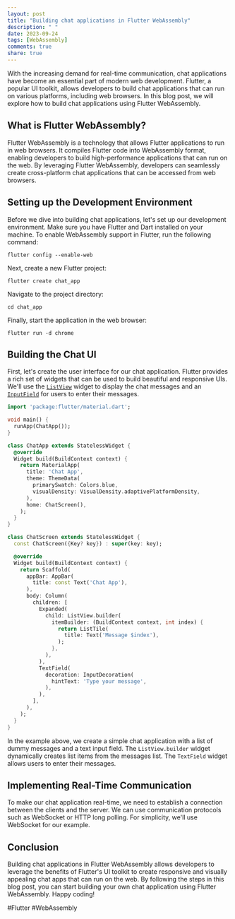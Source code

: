 ```yaml
---
layout: post
title: "Building chat applications in Flutter WebAssembly"
description: " "
date: 2023-09-24
tags: [WebAssembly]
comments: true
share: true
---
```


With the increasing demand for real-time communication, chat applications have become an essential part of modern web development. Flutter, a popular UI toolkit, allows developers to build chat applications that can run on various platforms, including web browsers. In this blog post, we will explore how to build chat applications using Flutter WebAssembly.

## What is Flutter WebAssembly?

Flutter WebAssembly is a technology that allows Flutter applications to run in web browsers. It compiles Flutter code into WebAssembly format, enabling developers to build high-performance applications that can run on the web. By leveraging Flutter WebAssembly, developers can seamlessly create cross-platform chat applications that can be accessed from web browsers.

## Setting up the Development Environment

Before we dive into building chat applications, let's set up our development environment. Make sure you have Flutter and Dart installed on your machine. To enable WebAssembly support in Flutter, run the following command:

```shell
flutter config --enable-web
```

Next, create a new Flutter project:

```shell
flutter create chat_app
```

Navigate to the project directory:

```shell
cd chat_app
```

Finally, start the application in the web browser:

```shell
flutter run -d chrome
```

## Building the Chat UI

First, let's create the user interface for our chat application. Flutter provides a rich set of widgets that can be used to build beautiful and responsive UIs. We'll use the [`ListView`](https://api.flutter.dev/flutter/widgets/ListView-class.html) widget to display the chat messages and an [`InputField`](https://api.flutter.dev/flutter/material/TextField-class.html) for users to enter their messages.

```dart
import 'package:flutter/material.dart';

void main() {
  runApp(ChatApp());
}

class ChatApp extends StatelessWidget {
  @override
  Widget build(BuildContext context) {
    return MaterialApp(
      title: 'Chat App',
      theme: ThemeData(
        primarySwatch: Colors.blue,
        visualDensity: VisualDensity.adaptivePlatformDensity,
      ),
      home: ChatScreen(),
    );
  }
}

class ChatScreen extends StatelessWidget {
  const ChatScreen({Key? key}) : super(key: key);

  @override
  Widget build(BuildContext context) {
    return Scaffold(
      appBar: AppBar(
        title: const Text('Chat App'),
      ),
      body: Column(
        children: [
          Expanded(
            child: ListView.builder(
              itemBuilder: (BuildContext context, int index) {
                return ListTile(
                  title: Text('Message $index'),
                );
              },
            ),
          ),
          TextField(
            decoration: InputDecoration(
              hintText: 'Type your message',
            ),
          ),
        ],
      ),
    );
  }
}
```

In the example above, we create a simple chat application with a list of dummy messages and a text input field. The `ListView.builder` widget dynamically creates list items from the messages list. The `TextField` widget allows users to enter their messages.

## Implementing Real-Time Communication

To make our chat application real-time, we need to establish a connection between the clients and the server. We can use communication protocols such as WebSocket or HTTP long polling. For simplicity, we'll use WebSocket for our example.

## Conclusion

Building chat applications in Flutter WebAssembly allows developers to leverage the benefits of Flutter's UI toolkit to create responsive and visually appealing chat apps that can run on the web. By following the steps in this blog post, you can start building your own chat application using Flutter WebAssembly. Happy coding!

#Flutter #WebAssembly